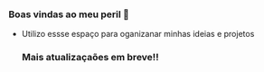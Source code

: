 ### Boas vindas ao meu peril 🖤

- Utilizo essse espaço para oganizanar minhas ideias e projetos

  ### Mais atualizaçaões em breve!!

